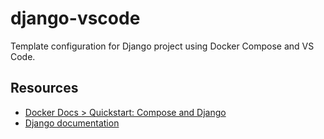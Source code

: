 # django-vscode

Template configuration for Django project using Docker Compose and VS Code.

## Resources

- [Docker Docs > Quickstart: Compose and Django](https://docs.docker.com/samples/django/)
- [Django documentation](https://docs.djangoproject.com/)
